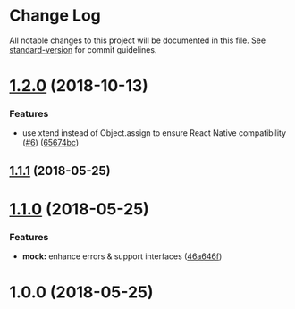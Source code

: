 # Change Log

All notable changes to this project will be documented in this file. See [standard-version](https://github.com/conventional-changelog/standard-version) for commit guidelines.

<a name="1.2.0"></a>
# [1.2.0](https://github.com/smooth-code/fraql/compare/v1.1.1...v1.2.0) (2018-10-13)


### Features

* use xtend instead of Object.assign to ensure React Native compatibility ([#6](https://github.com/smooth-code/fraql/issues/6)) ([65674bc](https://github.com/smooth-code/fraql/commit/65674bc))



<a name="1.1.1"></a>
## [1.1.1](https://github.com/smooth-code/fraql/compare/v1.1.0...v1.1.1) (2018-05-25)



<a name="1.1.0"></a>
# [1.1.0](https://github.com/smooth-code/loadable-components/compare/v1.0.0...v1.1.0) (2018-05-25)


### Features

* **mock:** enhance errors & support interfaces ([46a646f](https://github.com/smooth-code/loadable-components/commit/46a646f))



<a name="1.0.0"></a>
# 1.0.0 (2018-05-25)
